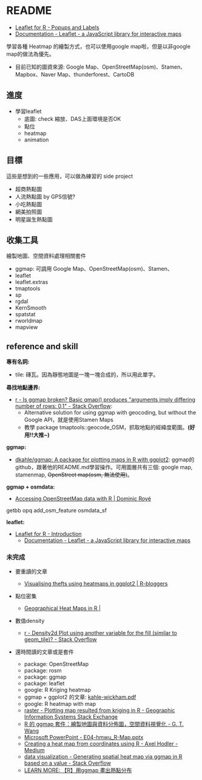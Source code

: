 # README

- [Leaflet for R - Popups and Labels](https://rstudio.github.io/leaflet/popups.html)
- [Documentation - Leaflet - a JavaScript library for interactive maps](https://leafletjs.com/reference-1.6.0.html)

學習各種 Heatmap 的繪製方式，也可以使用google map啦，但是以非google map的做法為優先。

- 目前已知的圖資來源: Google Map、OpenStreetMap(osm)、Stamen、Mapbox、Naver Map、thunderforest、CartoDB

## 進度

- 學習leaflet
  - 底圖: check 縮放、DAS上面環境是否OK
  - 點位
  - heatmap
  - animation

## 目標

這些是想到的一些應用，可以做為練習的 side project

- 超商熱點圖
- 人流熱點圖 by GPS信號?
- 小吃熱點圖
- 網美拍照圖
- 明星誕生熱點圖

## 收集工具

繪製地圖、空間資料處理相關套件

- ggmap: 可調用 Google Map、OpenStreetMap(osm)、Stamen、
- leaflet
- leaflet.extras
- tmaptools
- sp
- rgdal
- KernSmooth
- spatstat
- rworldmap
- mapview

## reference and skill

**專有名詞:**

- tile: 磚瓦。因為靜態地圖是一塊一塊合成的，所以用此單字。

**尋找地點邊界:**

- [r - Is ggmap broken? Basic qmap() produces "arguments imply differing number of rows: 0,1" - Stack Overflow](https://stackoverflow.com/questions/52704695/is-ggmap-broken-basic-qmap-produces-arguments-imply-differing-number-of-rows):
  - Alternative solution for using ggmap with geocoding, but without the Google API，就是使用Stamen Maps
  - 教學 package tmaptools::geocode_OSM，抓取地點的經緯度範圍。**(好用!!大推~)**

**ggmap:**

- [dkahle/ggmap: A package for plotting maps in R with ggplot2](https://github.com/dkahle/ggmap): ggmap的github，跟著他的README.md學習操作。可用圖層共有三個: google map, stamenmap, ~~OpenStreet map(osm, 無法使用)~~。

**ggmap + osmdata:**

- [Accessing OpenStreetMap data with R | Dominic Royé](https://dominicroye.github.io/en/2018/accessing-openstreetmap-data-with-r/)

getbb
opq
add_osm_feature
osmdata_sf

**leaflet:**

- [Leaflet for R - Introduction](https://rstudio.github.io/leaflet/)
  - [Documentation - Leaflet - a JavaScript library for interactive maps](https://leafletjs.com/reference-1.6.0.html)

### 未完成

- 要重讀的文章
  - [Visualising thefts using heatmaps in ggplot2 | R-bloggers](https://www.r-bloggers.com/visualising-thefts-using-heatmaps-in-ggplot2/)

- 點位密集
  - [Geographical Heat Maps in R |](https://www.molecularecologist.com/2016/03/geographical-heat-maps-in-r/)

- 數值density
  - [r - Density2d Plot using another variable for the fill (similar to geom_tile)? - Stack Overflow](https://stackoverflow.com/questions/18285415/density2d-plot-using-another-variable-for-the-fill-similar-to-geom-tile/)

- 還時間讀的文章或是套件
  - package: OpenStreetMap
  - package: rosm
  - package: ggmap
  - package: leaflet
  - google: R Kriging heatmap
  - ggmap + ggplot2 的文章: [kahle-wickham.pdf](https://journal.r-project.org/archive/2013-1/kahle-wickham.pdf)
  - google: R heatmap with map
  - [raster - Plotting map resulted from kriging in R - Geographic Information Systems Stack Exchange](https://gis.stackexchange.com/questions/158021/plotting-map-resulted-from-kriging-in-r/164421)
  - [R 的 ggmap 套件：繪製地圖與資料分佈圖，空間資料視覺化 - G. T. Wang](https://blog.gtwang.org/r/r-ggmap-package-spatial-data-visualization/)
  - [Microsoft PowerPoint - E04-hmwu_R-Map.pptx](http://www.hmwu.idv.tw/web/R/E04-hmwu_R-Map.pdf)
  - [Creating a heat map from coordinates using R - Axel Hodler - Medium](https://medium.com/@axelhodler/creating-a-heat-map-from-coordinates-using-r-780db4901075)
  - [data visualization - Generating spatial heat map via ggmap in R based on a value - Stack Overflow](https://stackoverflow.com/questions/45319970/generating-spatial-heat-map-via-ggmap-in-r-based-on-a-value)
  - [LEARN MORE: 【R】用ggmap 畫出熱點分布](http://jackthisisamazing.blogspot.com/2016/12/rggmap.html)
